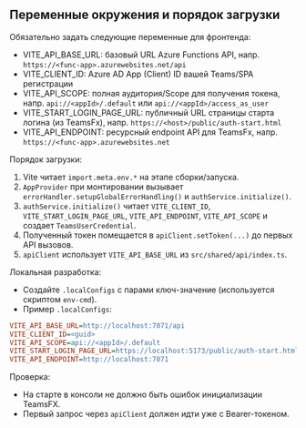 ## Переменные окружения и порядок загрузки

Обязательно задать следующие переменные для фронтенда:

- VITE_API_BASE_URL: базовый URL Azure Functions API, напр. `https://<func-app>.azurewebsites.net/api`
- VITE_CLIENT_ID: Azure AD App (Client) ID вашей Teams/SPA регистрации
- VITE_API_SCOPE: полная аудитория/Scope для получения токена, напр. `api://<appId>/.default` или `api://<appId>/access_as_user`
- VITE_START_LOGIN_PAGE_URL: публичный URL страницы старта логина (из TeamsFx), напр. `https://<host>/public/auth-start.html`
- VITE_API_ENDPOINT: ресурсный endpoint API для TeamsFx, напр. `https://<func-app>.azurewebsites.net`

Порядок загрузки:
1. Vite читает `import.meta.env.*` на этапе сборки/запуска.
2. `AppProvider` при монтировании вызывает `errorHandler.setupGlobalErrorHandling()` и `authService.initialize()`.
3. `authService.initialize()` читает `VITE_CLIENT_ID`, `VITE_START_LOGIN_PAGE_URL`, `VITE_API_ENDPOINT`, `VITE_API_SCOPE` и создает `TeamsUserCredential`.
4. Полученный токен помещается в `apiClient.setToken(...)` до первых API вызовов.
5. `apiClient` использует `VITE_API_BASE_URL` из `src/shared/api/index.ts`.

Локальная разработка:
- Создайте `.localConfigs` с парами ключ-значение (используется скриптом `env-cmd`).
- Пример `.localConfigs`:

```ini
VITE_API_BASE_URL=http://localhost:7071/api
VITE_CLIENT_ID=<guid>
VITE_API_SCOPE=api://<appId>/.default
VITE_START_LOGIN_PAGE_URL=https://localhost:5173/public/auth-start.html
VITE_API_ENDPOINT=http://localhost:7071
```

Проверка:
- На старте в консоли не должно быть ошибок инициализации TeamsFX.
- Первый запрос через `apiClient` должен идти уже с Bearer-токеном.


